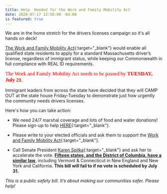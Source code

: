 ```yaml
---
title: Help  Needed for the Work and Family Mobility Act
date: 2020-07-17 13:58:00 -04:00
is featured: true
---
```


We are in the home stretch for the drivers licenses campaign so it's all hands on deck!

[The Work and Family Mobility Act](https://www.aclum.org/sites/default/files/field_documents/work_and_family_mobily_act.pdf){:target="_blank"} would enable all qualified state residents to apply for a standard Massachusetts driver’s license, regardless of immigrant status, while keeping our Commonwealth in full compliance with REAL ID requirements.

<span style="font-family:Papyrus; font-size:1.2em; color:red">The Work and Family Mobility Act needs to be passed by **TUESDAY, July 21**.</span>

Immigrant leaders from across the state have decided that they will CAMP OUT at the state house Friday-Tuesday to demonstrate just how urgently the community needs drivers licenses.

Here's how you can take action:

* We need 24/7 marshal coverage and lots of food and water donations! Please sign-up to help [HERE](https://www.signupgenius.com/go/10c0d4dacae2cabf9c43-encampment){:target="_blank"}.

* Please write to your elected officials and ask them to support the [Work and Family Mobility Act](https://malegislature.gov/Bills/191/S2641){:target="_blank"}.  

* Call Senate President [Karen Spilka](https://malegislature.gov/Legislators/Profile/KES0){:target="_blank"} and ask her to accelerate the vote. **[Fifteen states, and the District of Columbia, have a similar law](https://www.ncsl.org/research/immigration/states-offering-driver-s-licenses-to-immigrants.aspx)**, including Vermont & Connecticut in New England and New York and California. **This bill will fail to if no vote is scheduled by July 31.**  

*This is a public safety bill. It’s about making our communities safer.  Please help!*